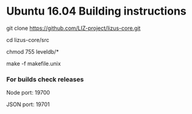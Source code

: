 # Ubuntu 16.04 Building instructions

git clone https://github.com/LIZ-project/lizus-core.git

cd lizus-core/src

chmod 755 leveldb/*

make -f makefile.unix

### For builds check releases

Node port: 19700

JSON port: 19701
